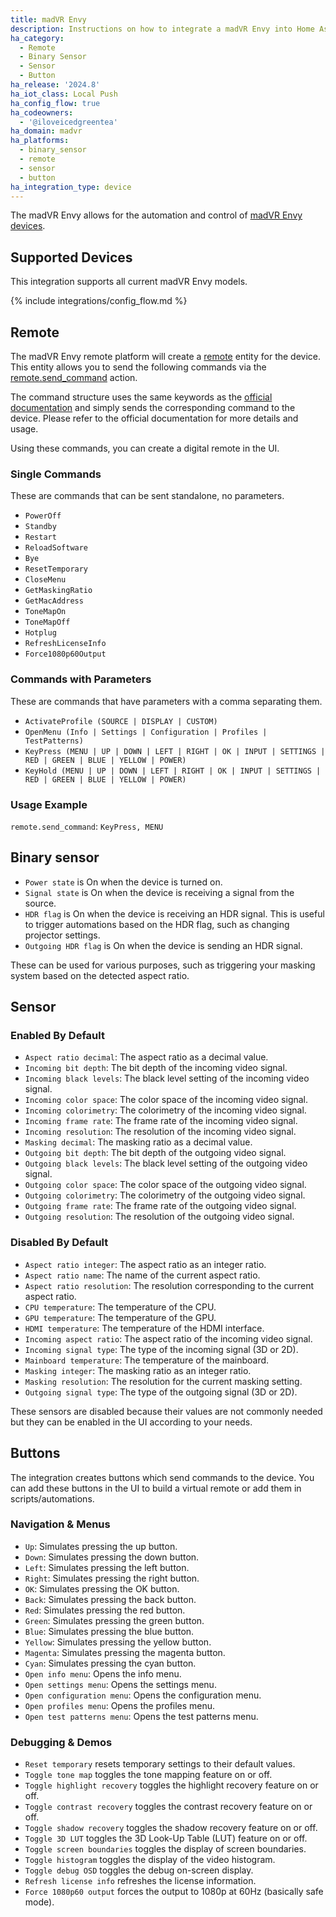```yaml
---
title: madVR Envy
description: Instructions on how to integrate a madVR Envy into Home Assistant.
ha_category:
  - Remote
  - Binary Sensor
  - Sensor
  - Button
ha_release: '2024.8'
ha_iot_class: Local Push
ha_config_flow: true
ha_codeowners:
  - '@iloveicedgreentea'
ha_domain: madvr
ha_platforms:
  - binary_sensor
  - remote
  - sensor
  - button
ha_integration_type: device
---
```


The madVR Envy allows for the automation and control of [madVR Envy devices](https://madvrenvy.com).

## Supported Devices

This integration supports all current madVR Envy models.

{% include integrations/config_flow.md %}

## Remote

The madVR Envy remote platform will create a [remote](/integrations/remote/) entity for the device. This entity allows you to send the following commands via the [remote.send_command](/integrations/remote/) action.

The command structure uses the same keywords as the [official documentation](https://madvrenvy.com/wp-content/uploads/EnvyIpControl.pdf?r=113a) and simply sends the corresponding command to the device. Please refer to the official documentation for more details and usage.

Using these commands, you can create a digital remote in the UI.

### Single Commands

These are commands that can be sent standalone, no parameters.

- `PowerOff`
- `Standby`
- `Restart`
- `ReloadSoftware`
- `Bye`
- `ResetTemporary`
- `CloseMenu`
- `GetMaskingRatio`
- `GetMacAddress`
- `ToneMapOn`
- `ToneMapOff`
- `Hotplug`
- `RefreshLicenseInfo`
- `Force1080p60Output`

### Commands with Parameters

These are commands that have parameters with a comma separating them.

- `ActivateProfile (SOURCE | DISPLAY | CUSTOM)`
- `OpenMenu (Info | Settings | Configuration | Profiles | TestPatterns)`
- `KeyPress (MENU | UP | DOWN | LEFT | RIGHT | OK | INPUT | SETTINGS | RED | GREEN | BLUE | YELLOW | POWER)`
- `KeyHold (MENU | UP | DOWN | LEFT | RIGHT | OK | INPUT | SETTINGS | RED | GREEN | BLUE | YELLOW | POWER)`

### Usage Example

`remote.send_command`: `KeyPress, MENU`

## Binary sensor

- `Power state` is On when the device is turned on.
- `Signal state` is On when the device is receiving a signal from the source.
- `HDR flag` is On when the device is receiving an HDR signal. This is useful to trigger automations based on the HDR flag, such as changing projector settings.
- `Outgoing HDR flag` is On when the device is sending an HDR signal.

These can be used for various purposes, such as triggering your masking system based on the detected aspect ratio.

## Sensor

### Enabled By Default

- `Aspect ratio decimal`: The aspect ratio as a decimal value.
- `Incoming bit depth`: The bit depth of the incoming video signal.
- `Incoming black levels`: The black level setting of the incoming video signal.
- `Incoming color space`: The color space of the incoming video signal.
- `Incoming colorimetry`: The colorimetry of the incoming video signal.
- `Incoming frame rate`: The frame rate of the incoming video signal.
- `Incoming resolution`: The resolution of the incoming video signal.
- `Masking decimal`: The masking ratio as a decimal value.
- `Outgoing bit depth`: The bit depth of the outgoing video signal.
- `Outgoing black levels`: The black level setting of the outgoing video signal.
- `Outgoing color space`: The color space of the outgoing video signal.
- `Outgoing colorimetry`: The colorimetry of the outgoing video signal.
- `Outgoing frame rate`: The frame rate of the outgoing video signal.
- `Outgoing resolution`: The resolution of the outgoing video signal.

### Disabled By Default

- `Aspect ratio integer`: The aspect ratio as an integer ratio.
- `Aspect ratio name`: The name of the current aspect ratio.
- `Aspect ratio resolution`: The resolution corresponding to the current aspect ratio.
- `CPU temperature`: The temperature of the CPU.
- `GPU temperature`: The temperature of the GPU.
- `HDMI temperature`: The temperature of the HDMI interface.
- `Incoming aspect ratio`: The aspect ratio of the incoming video signal.
- `Incoming signal type`: The type of the incoming signal (3D or 2D).
- `Mainboard temperature`: The temperature of the mainboard.
- `Masking integer`: The masking ratio as an integer ratio.
- `Masking resolution`: The resolution for the current masking setting.
- `Outgoing signal type`: The type of the outgoing signal (3D or 2D).

These sensors are disabled because their values are not commonly needed but they can be enabled in the UI according to your needs.

## Buttons

The integration creates buttons which send commands to the device. You can add these buttons in the UI to build a virtual remote or add them in scripts/automations.

### Navigation & Menus

- `Up`: Simulates pressing the up button.
- `Down`: Simulates pressing the down button.
- `Left`: Simulates pressing the left button.
- `Right`: Simulates pressing the right button.
- `OK`: Simulates pressing the OK button.
- `Back`: Simulates pressing the back button.
- `Red`: Simulates pressing the red button.
- `Green`: Simulates pressing the green button.
- `Blue`: Simulates pressing the blue button.
- `Yellow`: Simulates pressing the yellow button.
- `Magenta`: Simulates pressing the magenta button.
- `Cyan`: Simulates pressing the cyan button.
- `Open info menu`: Opens the info menu.
- `Open settings menu`: Opens the settings menu.
- `Open configuration menu`: Opens the configuration menu.
- `Open profiles menu`: Opens the profiles menu.
- `Open test patterns menu`: Opens the test patterns menu.

### Debugging & Demos

- `Reset temporary` resets temporary settings to their default values.
- `Toggle tone map` toggles the tone mapping feature on or off.
- `Toggle highlight recovery` toggles the highlight recovery feature on or off.
- `Toggle contrast recovery` toggles the contrast recovery feature on or off.
- `Toggle shadow recovery` toggles the shadow recovery feature on or off.
- `Toggle 3D LUT` toggles the 3D Look-Up Table (LUT) feature on or off.
- `Toggle screen boundaries` toggles the display of screen boundaries.
- `Toggle histogram` toggles the display of the video histogram.
- `Toggle debug OSD` toggles the debug on-screen display.
- `Refresh license info` refreshes the license information.
- `Force 1080p60 output` forces the output to 1080p at 60Hz (basically safe mode).
